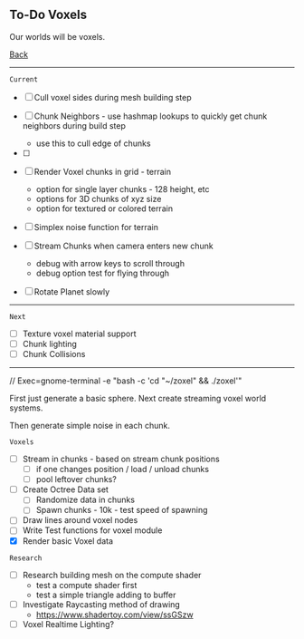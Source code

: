 To-Do Voxels
-----

Our worlds will be voxels.

[Back](todo-main.md)

-----

`Current`

- [ ] Cull voxel sides during mesh building step
- [ ] Chunk Neighbors - use hashmap lookups to quickly get chunk neighbors during build step
    - use this to cull edge of chunks
- [ ] 

- [ ] Render Voxel chunks in grid - terrain
    - option for single layer chunks - 128 height, etc
    - options for 3D chunks of xyz size
    - option for textured or colored terrain
- [ ] Simplex noise function for terrain
- [ ] Stream Chunks when camera enters new chunk
    - debug with arrow keys to scroll through
    - debug option test for flying through
- [ ] Rotate Planet slowly

-----

`Next`

- [ ] Texture voxel material support
- [ ] Chunk lighting
- [ ] Chunk Collisions

-----

// Exec=gnome-terminal -e "bash -c 'cd "~/zoxel" && ./zoxel'"

First just generate a basic sphere. Next create streaming voxel world systems.

Then generate simple noise in each chunk.

`Voxels`
- [ ] Stream in chunks - based on stream chunk positions
    - [ ] if one changes position / load / unload chunks
    - [ ] pool leftover chunks?
- [ ] Create Octree Data set
    - [ ] Randomize data in chunks
    - [ ] Spawn chunks - 10k - test speed of spawning
- [ ] Draw lines around voxel nodes
- [ ] Write Test functions for voxel module
- [x] Render basic Voxel data

`Research`
- [ ] Research building mesh on the compute shader
    - test a compute shader first
    - test a simple triangle adding to buffer
- [ ] Investigate Raycasting method of drawing
    - https://www.shadertoy.com/view/ssGSzw
- [ ] Voxel Realtime Lighting?